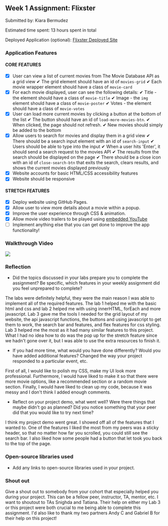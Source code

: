 ## Week 1 Assignment: Flixster

Submitted by: Kiara Bermudez

Estimated time spent: 13 hours spent in total

Deployed Application (optional): [Flixster Deployed Site](https://kiara-bermudez.github.io/SITE-Project1-Flixster/)

### Application Features

#### CORE FEATURES

- [X] User can view a list of current movies from The Movie Database API as a grid view
  ✔ The grid element should have an id of `movies-grid`
  ✔ Each movie wrapper element should have a class of `movie-card`
- [X] For each movie displayed, user can see the following details:
  ✔ Title - the element should have a class of `movie-title`
  ✔ Image - the `img` element should have a class of `movie-poster`
  ✔ Votes - the element should have a class of `movie-votes`
- [X] User can load more current movies by clicking a button at the bottom of the list
  ✔ The button should have an id of `load-more-movies-btn`.
  ✔ When clicked, the page should not refresh.
  ✔ New movies should simply be added to the bottom
- [X] Allow users to search for movies and display them in a grid view
  ✔ There should be a search input element with an id of `search-input`
  ✔ Users should be able to type into the input
  ✔ When a user hits 'Enter', it should send a search request to the movies API
  ✔ The results from the search should be displayed on the page
  ✔ There should be a close icon with an id of `close-search-btn` that exits the search, clears results, and shows the current movies displayed previously
- [X] Website accounts for basic HTML/CSS accessibility features
- [X] Website should be responsive

#### STRETCH FEATURES

- [X] Deploy website using GitHub Pages. 
- [X] Allow user to view more details about a movie within a popup.
- [X] Improve the user experience through CSS & animation.
- [X] Allow movie video trailers to be played using [embedded YouTube](https://support.google.com/youtube/answer/171780?hl=en)
- [ ] Implement anything else that you can get done to improve the app functionality!

### Walkthrough Video

![](demo-gif-3.gif)

### Reflection

* Did the topics discussed in your labs prepare you to complete the assignment? Be specific, which features in your weekly assignment did you feel unprepared to complete?

The labs were definitely helpful, they were the main reason I was able to implement all of the required features. The lab 1 helped me with the basic html and css and lab 2 helped me with using innerHTML, forEach and more javascript. Lab 3 gave me the tools I needed for the grid layout of my website, the api javascript functions, the buttons and using javascript to get them to work, the search bar and features, and flex features for css styling. Lab 3 helped me the most as it had many similar features to this project. What I had no idea how to do was the pop up for the stretch feature since we hadn't gone over it, but I was able to use the extra resources to finish it.

* If you had more time, what would you have done differently? Would you have added additional features? Changed the way your project responded to a particular event, etc.
  
First of all, I would like to polish my CSS, make my UI look more professional. Furthermore, I would have liked to make it so that there were more movie options, like a recommended section or a random movie section. Finally, I would have liked to clean up my code, because it was messy and I don't think I added enough comments.

* Reflect on your project demo, what went well? Were there things that maybe didn't go as planned? Did you notice something that your peer did that you would like to try next time?

I think my project demo went great. I showed off all of the features that I wanted to. One of the features I liked the most from my peers was a sticky header, so that no matter how far you scrolled, you could still see the search bar. I also liked how some people had a button that let took you back to the top of the page.  

### Open-source libraries used

- Add any links to open-source libraries used in your project.

### Shout out

Give a shout out to somebody from your cohort that especially helped you during your project. This can be a fellow peer, instructor, TA, mentor, etc.
I want to shoutout to TAs Snighda and Tatiana. Their help on either my Lab 3 or this project were both crucial to me being able to complete this assignment. I'd also like to thank my two partners Andy C and Gabriel B for their help on this project!
